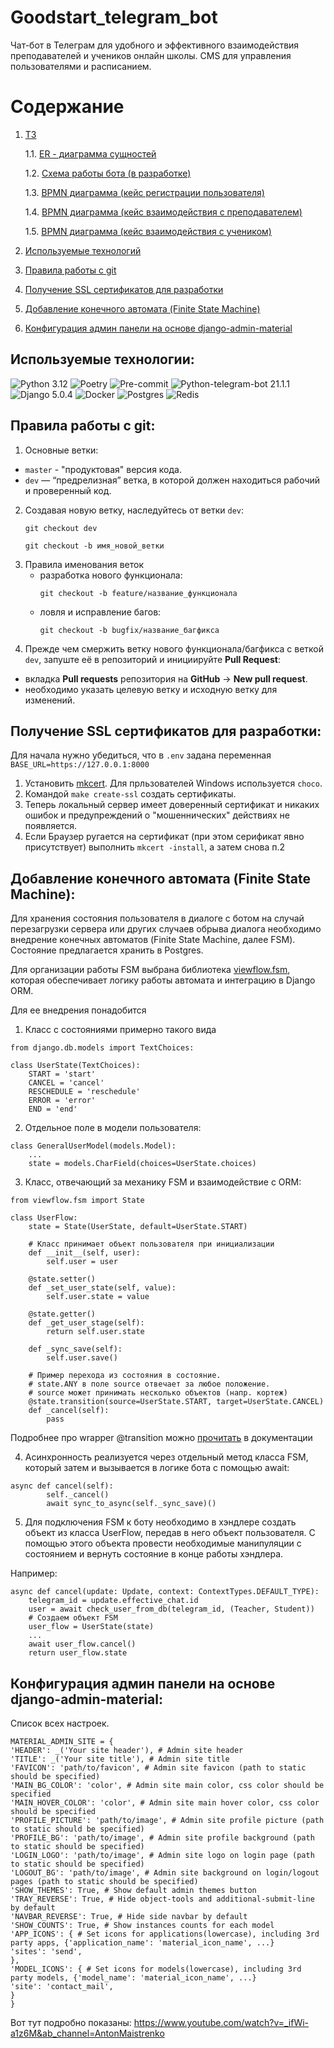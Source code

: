 # Goodstart_telegram_bot

Чат-бот в Телеграм для удобного и эффективного взаимодействия преподавателей и учеников онлайн школы.
CMS для управления пользователями и расписанием.

# Содержание

1. [ТЗ](https://docs.google.com/document/d/1VUSzwJ_7xS27LN53y2hdO5wPQ6rMDnPr/edit)

   1.1. [ER - диаграмма сущностей](docs/Goodstart%20ER%20diagram.jpg)

   1.2. [Схема работы бота (в разработке)](https://miro.com/app/board/uXjVKTz7zLw=/)

   1.3. [BPMN диаграмма (кейс регистрации пользователя)](docs/bpmn/registration.jpg)

   1.4. [BPMN диаграмма (кейс взаимодействия с преподавателем)](docs/bpmn/teacher_interaction.jpg)

   1.5. [BPMN диаграмма (кейс взаимодействия с учеником)](docs/bpmn/student_interaction.jpg)

2. [Используемые технологий](#technologies-project)

3. [Правила работы с git](#git)

4. [Получение SSL сертификатов для разработки](#ssl)

5. [Добавление конечного автомата (Finite State Machine)](#fsm)

6. [Конфигурация админ панели на основе django-admin-material](#dma)

## Используемые технологии<a id="technologies-project"></a>:

![Python 3.12](https://img.shields.io/badge/Python-3.12-brightgreen.svg?style=flat&logo=python&logoColor=white)
![Poetry](https://img.shields.io/badge/Poetry-brightgreen.svg?style=flat&logo=poetry&logoColor=white&color=blue)
![Pre-commit](https://img.shields.io/badge/pre--commit-brightgreen.svg?style=flat&logo=pre-commit&logoColor=white&color=blue)
![Python-telegram-bot 21.1.1](https://img.shields.io/badge/python--telegram--bot-21.1.1-brightgreen.svg?style=flat&logo=python&logoColor=white)
![Django 5.0.4](https://img.shields.io/badge/Django-5.0.4-brightgreen.svg?style=flat&logo=django&logoColor=white)
![Docker](https://img.shields.io/badge/Docker-brightgreen.svg?style=flat&logo=docker&logoColor=white&color=blue)
![Postgres](https://img.shields.io/badge/Postgres-brightgreen.svg?style=flat&logo=postgresql&logoColor=white&color=blue)
![Redis](https://img.shields.io/badge/Redis-brightgreen.svg?style=flat&logo=redis&logoColor=white&color=blue)


## Правила работы с git<a id="git"></a>:

1. Основные ветки:
- `master` - "продуктовая" версия кода.
- `dev` — “предрелизная” ветка, в которой должен находиться рабочий и проверенный код.
2. Создавая новую ветку, наследуйтесь от ветки `dev`:
    ```
    git checkout dev
    ```
    ```
    git checkout -b имя_новой_ветки
    ```
3. Правила именования веток
   - разработка нового функционала:
     ```
     git checkout -b feature/название_функционала
     ```
   - ловля и исправление багов:
     ```
     git checkout -b bugfix/название_багфикса
     ```
4. Прежде чем смержить ветку нового функционала/багфикса
с веткой `dev`, запуште её в репозиторий и инициируйте <b>Pull Request</b>:
- вкладка <b>Pull requests</b> репозитория на <b>GitHub</b> -> <b>New pull request</b>.
- необходимо указать целевую ветку и исходную ветку для изменений.


## Получение SSL сертификатов для разработки<a id="ssl"></a>:

Для начала нужно убедиться, что в `.env` задана переменная `BASE_URL=https://127.0.0.1:8000`

1. Установить [mkcert](https://github.com/FiloSottile/mkcert). Для прльзователей Windows используется `choco`.
2. Командой `make create-ssl` создать сертификаты.
3. Теперь локальный сервер имеет доверенный сертификат и никаких ошибок и предупреждений о "мошеннических" действиях не появляется.
4. Если Браузер ругается на сертификат (при этом серификат явно присутствует) выполнить `mkcert -install`, а затем снова п.2

## Добавление конечного автомата (Finite State Machine)<a id="fsm"></a>:

Для хранения состояния пользователя в диалоге с ботом на случай перезагрузки сервера или других случаев обрыва диалога необходимо внедрение конечных автоматов (Finite State Machine, далее FSM). Состояние предлагается хранить в Postgres.

Для организации работы FSM выбрана библиотека [viewflow.fsm](https://docs.viewflow.io/fsm), которая обеспечивает логику работы автомата и интеграцию в Django ORM.

Для ее внедрения понадобится

1. Класс с состояниями примерно такого вида

```
from django.db.models import TextChoices:

class UserState(TextChoices):
    START = 'start'
    CANCEL = 'cancel'
    RESCHEDULE = 'reschedule'
    ERROR = 'error'
    END = 'end'
```

2. Отдельное поле в модели пользователя:
```
class GeneralUserModel(models.Model):
    ...
    state = models.CharField(choices=UserState.choices)
```

3. Класс, отвечающий за механику FSM и взаимодействие c ORM:
```
from viewflow.fsm import State

class UserFlow:
    state = State(UserState, default=UserState.START)

    # Класс принимает объект пользователя при инициализации
    def __init__(self, user):
        self.user = user

    @state.setter()
    def _set_user_state(self, value):
        self.user.state = value

    @state.getter()
    def _get_user_stage(self):
        return self.user.state

    def _sync_save(self):
        self.user.save()

    # Пример перехода из состояния в состояние.
    # state.ANY в поле source отвечает за любое положение.
    # source может принимать несколько объектов (напр. кортеж)
    @state.transition(source=UserState.START, target=UserState.CANCEL)
    def _cancel(self):
        pass
```
Подробнее про wrapper @transition можно [прочитать](https://docs.viewflow.io/fsm/options.html) в документации

4. Асинхронность реализуется через отдельный метод класса FSM, который затем и вызывается в логике бота с помощью await: 

```
async def cancel(self):
        self._cancel()
        await sync_to_async(self._sync_save)()
```

5. Для подключения FSM к боту необходимо в хэндлере создать объект из класса UserFlow, передав в него объект пользователя. С помощью этого объекта провести необходимые манипуляции с состоянием и вернуть состояние в конце работы хэндлера.

Например:
```
async def cancel(update: Update, context: ContextTypes.DEFAULT_TYPE):
    telegram_id = update.effective_chat.id
    user = await check_user_from_db(telegram_id, (Teacher, Student))
    # Создаем объект FSM
    user_flow = UserState(state)
    ...
    await user_flow.cancel()
    return user_flow.state
```

## Конфигурация админ панели на основе django-admin-material<a id="dma"></a>:

Cписок всех настроек.

```
MATERIAL_ADMIN_SITE = {
'HEADER': _('Your site header'), # Admin site header
'TITLE': _('Your site title'), # Admin site title
'FAVICON': 'path/to/favicon', # Admin site favicon (path to static should be specified)
'MAIN_BG_COLOR': 'color', # Admin site main color, css color should be specified
'MAIN_HOVER_COLOR': 'color', # Admin site main hover color, css color should be specified
'PROFILE_PICTURE': 'path/to/image', # Admin site profile picture (path to static should be specified)
'PROFILE_BG': 'path/to/image', # Admin site profile background (path to static should be specified)
'LOGIN_LOGO': 'path/to/image', # Admin site logo on login page (path to static should be specified)
'LOGOUT_BG': 'path/to/image', # Admin site background on login/logout pages (path to static should be specified)
'SHOW_THEMES': True, # Show default admin themes button
'TRAY_REVERSE': True, # Hide object-tools and additional-submit-line by default
'NAVBAR_REVERSE': True, # Hide side navbar by default
'SHOW_COUNTS': True, # Show instances counts for each model
'APP_ICONS': { # Set icons for applications(lowercase), including 3rd party apps, {'application_name': 'material_icon_name', ...}
'sites': 'send',
},
'MODEL_ICONS': { # Set icons for models(lowercase), including 3rd party models, {'model_name': 'material_icon_name', ...}
'site': 'contact_mail',
}
}
```
Вот тут подробно показаны:
https://www.youtube.com/watch?v=_ifWi-a1z6M&ab_channel=AntonMaistrenko
